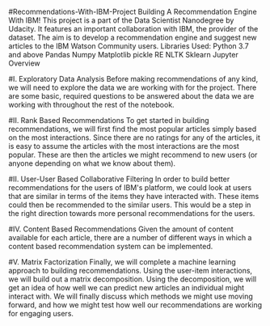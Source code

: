 #Recommendations-With-IBM-Project
Building A Recommendation Engine With IBM!
This project is a part of the Data Scientist Nanodegree by Udacity. It features an important collaboration with IBM, the provider of the dataset. The aim is to develop a recommendation engine and suggest new articles to the IBM Watson Community users.
Libraries Used:
Python 3.7 and above
Pandas
Numpy
Matplotlib
pickle
RE
NLTK
Sklearn
Jupyter
Overview

#I. Exploratory Data Analysis
Before making recommendations of any kind, we will need to explore the data we are working with for the project.
There are some basic, required questions to be answered about the data we are working with throughout the rest of the notebook.

#II. Rank Based Recommendations
To get started in building recommendations, we will first find the most popular articles simply based on the most interactions. Since there are no ratings for any of the articles, it is easy to assume the articles with the most interactions are the most popular. These are then the articles we might recommend to new users (or anyone depending on what we know about them).

#II. User-User Based Collaborative Filtering
In order to build better recommendations for the users of IBM's platform, we could look at users that are similar in terms of the items they have interacted with. These items could then be recommended to the similar users. This would be a step in the right direction towards more personal recommendations for the users.

#IV. Content Based Recommendations
Given the amount of content available for each article, there are a number of different ways in which a content based recommendation system can be implemented.

#V. Matrix Factorization
Finally, we will complete a machine learning approach to building recommendations. Using the user-item interactions, we will build out a matrix decomposition. Using the decomposition, we will get an idea of how well we can predict new articles an individual might interact with. We will finally discuss which methods we might use moving forward, and how we might test how well our recommendations are working for engaging users.
